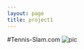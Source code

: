 ```yaml
---
layout: page
title: project1
---
```

#Tennis-Slam.com
![pic](https://farm8.staticflickr.com/7316/15766167014_528dc88c10_b.jpg)
